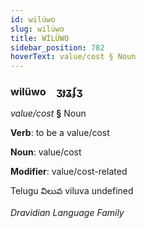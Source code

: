 ```yaml
---
id: wilüwo
slug: wilüwo
title: WİLÜWO
sidebar_position: 782
hoverText: value/cost § Noun
---
```


### wilüwo&emsp;<span kind="abugida">ʒɟʓʄʒ</span>

*value/cost* **§** Noun

**Verb**: to be a value/cost

**Noun**: value/cost

**Modifier**: value/cost-related

Telugu విలువ viluva undefined

*Dravidian Language Family*